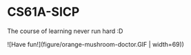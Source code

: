 # CS61A-SICP
The course of learning never run hard :D

![Have fun!](figure/orange-mushroom-doctor.GIF | width=69))


